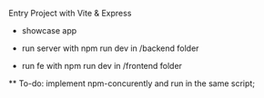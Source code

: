 Entry Project with Vite & Express

- showcase app

- run server with npm run dev in /backend folder
- run fe with npm run dev in /frontend folder 

** To-do: implement npm-concurently and run in the same script;
